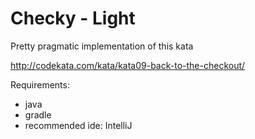 # Checky - Light

Pretty pragmatic implementation of this kata

http://codekata.com/kata/kata09-back-to-the-checkout/

Requirements:
- java
- gradle
- recommended ide: IntelliJ